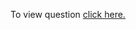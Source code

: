 To view question <a href="https://leetcode.com/problems/number-of-islands/" target="_blank">click here.</a>